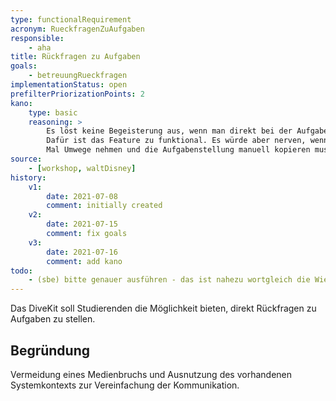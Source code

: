 ```yaml
---
type: functionalRequirement
acronym: RueckfragenZuAufgaben
responsible:    
    - aha
title: Rückfragen zu Aufgaben
goals: 
    - betreuungRueckfragen
implementationStatus: open
prefilterPriorizationPoints: 2
kano:
    type: basic
    reasoning: >
        Es löst keine Begeisterung aus, wenn man direkt bei der Aufgabenstellung eine Rückfrage-Funktion zur Verfügung hat.
        Dafür ist das Feature zu funktional. Es würde aber nerven, wenn man häufiger mal Rückfragen stellen muss und dazu jedes
        Mal Umwege nehmen und die Aufgabenstellung manuell kopieren muss. Daher ist dieses Feature ein Basis-Feature.
source:
    - [workshop, waltDisney]
history:
    v1:
        date: 2021-07-08
        comment: initially created
    v2:
        date: 2021-07-15
        comment: fix goals
    v3:
        date: 2021-07-16
        comment: add kano
todo:
    - (sbe) bitte genauer ausführen - das ist nahezu wortgleich die Wiederholung des Ziels. Welche Features braucht DiveKit, um das Ziel umzusetzen? Sonst bitte eher löschen, hat dann keinen Mehrwert.         
---
```


Das DiveKit soll Studierenden die Möglichkeit bieten, direkt Rückfragen zu Aufgaben zu stellen.

## Begründung

Vermeidung eines Medienbruchs und Ausnutzung des vorhandenen Systemkontexts zur Vereinfachung der Kommunikation.

